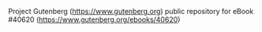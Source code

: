 Project Gutenberg (https://www.gutenberg.org) public repository for
eBook #40620 (https://www.gutenberg.org/ebooks/40620)
